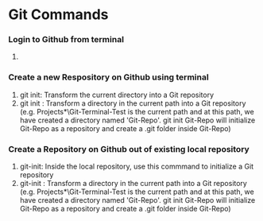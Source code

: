 # Git Commands

### Login to Github from terminal
1. 

### Create a new Respository on Github using terminal

1. git init: Transform the current directory into a Git repository
2. git init <directory>: Transform a directory in the current path into a Git repository (e.g. Projects\*\Git-Terminal-Test is the current path and at this path, we have created a directory named 'Git-Repo'. git init Git-Repo will initialize Git-Repo as a repository and create a .git folder inside Git-Repo)

### Create a Repository on Github out of existing local repository

1. git-init: Inside the local repository, use this commmand to initialize a Git repository
2. git-init <directory>: Transform a directory in the current path into a Git repository (e.g. Projects\*\Git-Terminal-Test is the current path and at this path, we have created a directory named 'Git-Repo'. git init Git-Repo will initialize Git-Repo as a repository and create a .git folder inside Git-Repo)